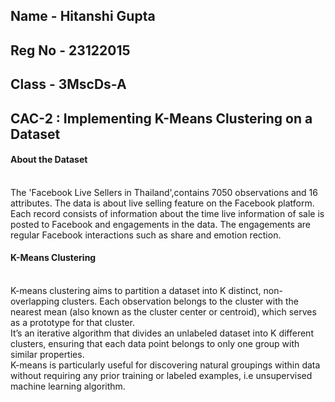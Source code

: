 <h2>Name - Hitanshi Gupta<br/>
<h2>Reg No - 23122015<br/>
<h2>Class - 3MscDs-A<br/>
<h2>CAC-2 : Implementing K-Means Clustering on a Dataset<br/>

<h4>About the Dataset</h4><br/>
The 'Facebook Live Sellers in Thailand',contains 7050 observations and 16 attributes. The data is about live selling feature on the Facebook platform. Each record consists of information about the time live information of sale is posted to Facebook and engagements in the data. The engagements are regular Facebook interactions such as share and emotion rection.

<h4>K-Means Clustering</h4><br/> 
K-means clustering aims to partition a dataset into K distinct, non-overlapping clusters. Each observation belongs to the cluster with the nearest mean (also known as the cluster center or centroid), which serves as a prototype for that cluster.<br/>
It’s an iterative algorithm that divides an unlabeled dataset into K different clusters, ensuring that each data point belongs to only one group with similar properties.<br/>
K-means is particularly useful for discovering natural groupings within data without requiring any prior training or labeled examples, i.e unsupervised machine learning algorithm.